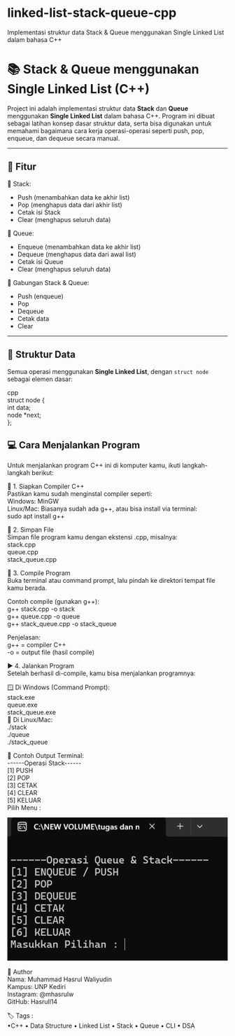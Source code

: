 # linked-list-stack-queue-cpp
Implementasi struktur data Stack &amp; Queue menggunakan Single Linked List dalam bahasa C++

# 📚 Stack & Queue menggunakan Single Linked List (C++)

Project ini adalah implementasi struktur data **Stack** dan **Queue** menggunakan **Single Linked List** dalam bahasa C++. Program ini dibuat sebagai latihan konsep dasar struktur data, serta bisa digunakan untuk memahami bagaimana cara kerja operasi-operasi seperti push, pop, enqueue, dan dequeue secara manual.

---

## 🚀 Fitur

🔹 Stack:
- Push (menambahkan data ke akhir list)
- Pop (menghapus data dari akhir list)
- Cetak isi Stack
- Clear (menghapus seluruh data)

🔹 Queue:
- Enqueue (menambahkan data ke akhir list)
- Dequeue (menghapus data dari awal list)
- Cetak isi Queue
- Clear (menghapus seluruh data)

🔹 Gabungan Stack & Queue:
- Push (enqueue)
- Pop
- Dequeue
- Cetak data
- Clear

---

## 🧠 Struktur Data

Semua operasi menggunakan **Single Linked List**, dengan `struct node` sebagai elemen dasar:  

cpp  
struct node {  
    int data;  
    node *next;  
};  


## 💻 Cara Menjalankan Program  
Untuk menjalankan program C++ ini di komputer kamu, ikuti langkah-langkah berikut:  
  
🔧 1. Siapkan Compiler C++  
Pastikan kamu sudah menginstal compiler seperti:  
Windows: MinGW  
Linux/Mac: Biasanya sudah ada g++, atau bisa install via terminal:  
  sudo apt install g++  

📁 2. Simpan File  
Simpan file program kamu dengan ekstensi .cpp, misalnya:  
stack.cpp  
queue.cpp  
stack_queue.cpp  
  
🧪 3. Compile Program  
Buka terminal atau command prompt, lalu pindah ke direktori tempat file kamu berada.  
  
Contoh compile (gunakan g++):  
  g++ stack.cpp -o stack  
  g++ queue.cpp -o queue  
  g++ stack_queue.cpp -o stack_queue  
      
Penjelasan:  
g++ = compiler C++  
-o = output file (hasil compile)  
  
▶️ 4. Jalankan Program  
Setelah berhasil di-compile, kamu bisa menjalankan programnya:  
  
🪟 Di Windows (Command Prompt):  
  stack.exe  
  queue.exe  
  stack_queue.exe  
🐧 Di Linux/Mac:  
  ./stack  
  ./queue  
  ./stack_queue  
  
📝 Contoh Output Terminal:  
  ------Operasi Stack------  
  [1] PUSH  
  [2] POP  
  [3] CETAK  
  [4] CLEAR  
  [5] KELUAR  
  Pilih Menu :  

  ![alt text](image.png)  
  
👤 Author  
Nama: Muhammad Hasrul Waliyudin  
Kampus: UNP Kediri  
Instagram: @mhasrulw  
GitHub: Hasrull14  
  
    
🏷️ Tags :   
 •C++ • Data Structure • Linked List • Stack • Queue • CLI • DSA
